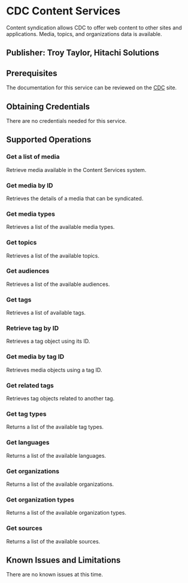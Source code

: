 # CDC Content Services
Content syndication allows CDC to offer web content to other sites and applications. Media, topics, and organizations data is available.

## Publisher: Troy Taylor, Hitachi Solutions

## Prerequisites
The documentation for this service can be reviewed on the [CDC](https://tools.cdc.gov/api/docs/info.aspx) site.

## Obtaining Credentials
There are no credentials needed for this service.

## Supported Operations
### Get a list of media
Retrieve media available in the Content Services system.
### Get media by ID
Retrieves the details of a media that can be syndicated.
### Get media types
Retrieves a list of the available media types.
### Get topics
Retrieves a list of the available topics.
### Get audiences
Retrieves a list of the available audiences.
### Get tags
Retrieves a list of available tags.
### Retrieve tag by ID
Retrieves a tag object using its ID.
### Get media by tag ID
Retrieves media objects using a tag ID.
### Get related tags
Retrieves tag objects related to another tag.
### Get tag types
Returns a list of the available tag types.
### Get languages
Returns a list of the available languages.
### Get organizations
Returns a list of the available organizations.
### Get organization types
Returns a list of the available organization types.
### Get sources
Returns a list of the available sources.

## Known Issues and Limitations
There are no known issues at this time.
